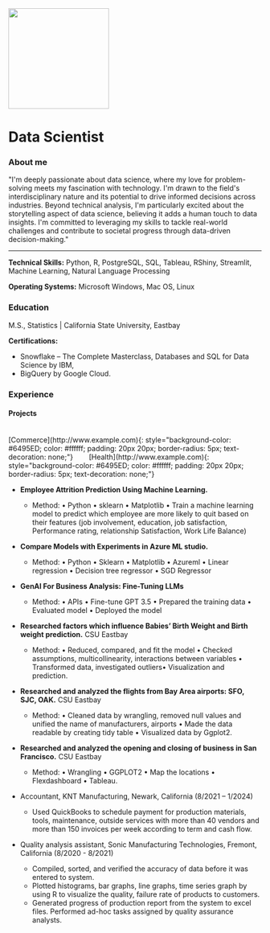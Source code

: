 
<img src="https://avatars.githubusercontent.com/u/130880425?s=400&u=dfb3649b98f9166fc130692370bae275d5bda2ca&v=4" width="200">

# Data Scientist

### About me

"I'm deeply passionate about data science, where my love for problem-solving meets my fascination with technology. I'm drawn to the field's interdisciplinary nature and its potential to drive informed decisions across industries. Beyond technical analysis, I'm particularly excited about the storytelling aspect of data science, believing it adds a human touch to data insights. I'm committed to leveraging my skills to tackle real-world challenges and contribute to societal progress through data-driven decision-making."

---
**Technical Skills:** Python, R, PostgreSQL, SQL, Tableau, RShiny, Streamlit, Machine Learning, Natural Language Processing

**Operating Systems:** Microsoft Windows, Mac OS, Linux

### Education
M.S., Statistics | California State University, Eastbay

**Certifications:** 
-  Snowflake – The Complete Masterclass, Databases and SQL for Data Science by IBM,
-  BigQuery by Google Cloud.

### Experience

#### Projects

<br>
[Commerce](http://www.example.com){: style="background-color: #6495ED; color: #ffffff; padding: 20px 20px; border-radius: 5px; text-decoration: none;"} &nbsp;&nbsp;&nbsp;&nbsp;&nbsp;&nbsp; [Health](http://www.example.com){: style="background-color: #6495ED; color: #ffffff; padding: 20px 20px; border-radius: 5px; text-decoration: none;"}

<br>



- **Employee Attrition Prediction Using Machine Learning.**
    - Method: • Python • sklearn • Matplotlib • Train a machine learning model to predict which employee are more likely to quit based on their features (job involvement, education, job satisfaction, Performance rating, relationship Satisfaction, Work Life Balance)

- **Compare Models with Experiments in Azure ML studio.**
    - Method: • Python • Sklearn • Matplotlib • Azureml • Linear regression • Decision tree regressor • SGD Regressor

- **GenAI For Business Analysis: Fine-Tuning LLMs**
    - Method: • APIs • Fine-tune GPT 3.5 • Prepared the training data • Evaluated model • Deployed the model

- **Researched factors which influence Babies’ Birth Weight and Birth weight prediction.** CSU Eastbay                           
    - Method: • Reduced, compared, and fit the model • Checked assumptions, multicollinearity, interactions between variables • Transformed data, investigated outliers• Visualization and prediction. 

- **Researched and analyzed the flights from Bay Area airports: SFO, SJC, OAK.** CSU Eastbay                                         
    - Method: • Cleaned data by wrangling, removed null values and unified the name of manufacturers, airports • Made the data readable by creating tidy table • Visualized data by Ggplot2.

- **Researched and analyzed the opening and closing of business in San Francisco.** CSU Eastbay                                         
    - Method: • Wrangling • GGPLOT2 • Map the locations • Flexdashboard • Tableau.

- Accountant, KNT Manufacturing, Newark, California (8/2021 – 1/2024)
  - Used QuickBooks to schedule payment for production materials, tools, maintenance, outside services with more than 40 vendors and more than 150 invoices per week according to term and cash flow.

- Quality analysis assistant, Sonic Manufacturing Technologies, Fremont, California (8/2020 - 8/2021)                                          
  - Compiled, sorted, and verified the accuracy of data before it was entered to system.
  - Plotted histograms, bar graphs, line graphs, time series graph by using R to visualize the quality, failure rate of products to customers. 
  - Generated progress of production report from the system to excel files. Performed ad-hoc tasks assigned by quality assurance analysts.
